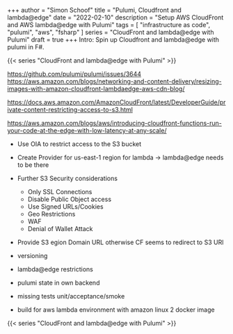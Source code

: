 +++
author = "Simon Schoof"
title = "Pulumi, Cloudfront and lambda@edge"
date = "2022-02-10"
description = "Setup AWS CloudFront and AWS lambda@edge with Pulumi"
tags = [
    "infrastructure as code", 
    "pulumi",
    "aws",
    "fsharp"
]
series = "CloudFront and lambda@edge with Pulumi"
draft = true
+++
Intro: Spin up Cloudfront and lambda@edge with pulumi in F#.  

{{< series "CloudFront and lambda@edge with Pulumi" >}}

https://github.com/pulumi/pulumi/issues/3644
https://aws.amazon.com/blogs/networking-and-content-delivery/resizing-images-with-amazon-cloudfront-lambdaedge-aws-cdn-blog/

https://docs.aws.amazon.com/AmazonCloudFront/latest/DeveloperGuide/private-content-restricting-access-to-s3.html

https://aws.amazon.com/blogs/aws/introducing-cloudfront-functions-run-your-code-at-the-edge-with-low-latency-at-any-scale/

* Use OIA to restrict access to the S3 bucket

* Create Provider for us-east-1 region for lambda -> lambda@edge needs to be there

* Further S3 Security considerations
  * Only SSL Connections
  * Disable Public Object access
  * Use Signed URLs/Cookies
  * Geo Restrictions
  * WAF
  * Denial of Wallet Attack

* Provide S3 egion Domain URL otherwise CF seems to redirect to S3 URl

* versioning
* lambda@edge restrictions
* pulumi state in own backend 
* missing tests unit/acceptance/smoke
* build for aws lambda environment with amazon linux 2 docker image

{{< series "CloudFront and lambda@edge with Pulumi" >}}